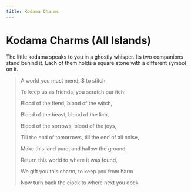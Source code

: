 ```yaml
---
title: Kodama Charms
---
```


# Kodama Charms (All Islands)

The little kodama speaks to you in a ghostly whisper. Its two companions stand behind it. Each of them holds a square stone with a different symbol on it.

> A world you must mend, $ to stitch
>
> To keep us as friends, you scratch our itch:
>
> Blood of the fiend, blood of the witch,
>
> Blood of the beast, blood of the lich,
>
> Blood of the sorrows, blood of the joys,
>
> Till the end of tomorrows, till the end of all noise,
>
> Make this land pure, and hallow the ground,
>
> Return this world to where it was found,
>
> We gift you this charm, to keep you from harm
>
> Now turn back the clock to where next you dock

